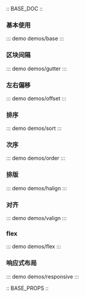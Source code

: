 :: BASE_DOC ::

### 基本使用

::: demo demos/base 
:::

### 区块间隔

::: demo demos/gutter 
:::

### 左右偏移

::: demo demos/offset 
:::

### 排序

::: demo demos/sort 
:::

### 次序

::: demo demos/order 
:::

### 排版

::: demo demos/halign 
:::

### 对齐

::: demo demos/valign 
:::

### flex

::: demo demos/flex
:::

### 响应式布局

::: demo demos/responsive 
:::

:: BASE_PROPS ::
